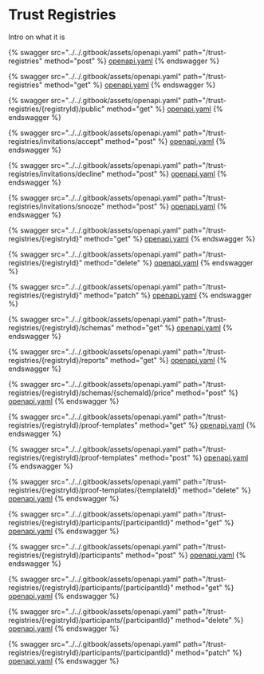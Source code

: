 # Trust Registries

Intro on what it is

{% swagger src="../../.gitbook/assets/openapi.yaml" path="/trust-registries" method="post" %}
[openapi.yaml](../../.gitbook/assets/openapi.yaml)
{% endswagger %}

{% swagger src="../../.gitbook/assets/openapi.yaml" path="/trust-registries" method="get" %}
[openapi.yaml](../../.gitbook/assets/openapi.yaml)
{% endswagger %}

{% swagger src="../../.gitbook/assets/openapi.yaml" path="/trust-registries/{registryId}/public" method="get" %}
[openapi.yaml](../../.gitbook/assets/openapi.yaml)
{% endswagger %}

{% swagger src="../../.gitbook/assets/openapi.yaml" path="/trust-registries/invitations/accept" method="post" %}
[openapi.yaml](../../.gitbook/assets/openapi.yaml)
{% endswagger %}

{% swagger src="../../.gitbook/assets/openapi.yaml" path="/trust-registries/invitations/decline" method="post" %}
[openapi.yaml](../../.gitbook/assets/openapi.yaml)
{% endswagger %}

{% swagger src="../../.gitbook/assets/openapi.yaml" path="/trust-registries/invitations/snooze" method="post" %}
[openapi.yaml](../../.gitbook/assets/openapi.yaml)
{% endswagger %}

{% swagger src="../../.gitbook/assets/openapi.yaml" path="/trust-registries/{registryId}" method="get" %}
[openapi.yaml](../../.gitbook/assets/openapi.yaml)
{% endswagger %}

{% swagger src="../../.gitbook/assets/openapi.yaml" path="/trust-registries/{registryId}" method="delete" %}
[openapi.yaml](../../.gitbook/assets/openapi.yaml)
{% endswagger %}

{% swagger src="../../.gitbook/assets/openapi.yaml" path="/trust-registries/{registryId}" method="patch" %}
[openapi.yaml](../../.gitbook/assets/openapi.yaml)
{% endswagger %}

{% swagger src="../../.gitbook/assets/openapi.yaml" path="/trust-registries/{registryId}/schemas" method="get" %}
[openapi.yaml](../../.gitbook/assets/openapi.yaml)
{% endswagger %}

{% swagger src="../../.gitbook/assets/openapi.yaml" path="/trust-registries/{registryId}/reports" method="get" %}
[openapi.yaml](../../.gitbook/assets/openapi.yaml)
{% endswagger %}

{% swagger src="../../.gitbook/assets/openapi.yaml" path="/trust-registries/{registryId}/schemas/{schemaId}/price" method="post" %}
[openapi.yaml](../../.gitbook/assets/openapi.yaml)
{% endswagger %}

{% swagger src="../../.gitbook/assets/openapi.yaml" path="/trust-registries/{registryId}/proof-templates" method="get" %}
[openapi.yaml](../../.gitbook/assets/openapi.yaml)
{% endswagger %}

{% swagger src="../../.gitbook/assets/openapi.yaml" path="/trust-registries/{registryId}/proof-templates" method="post" %}
[openapi.yaml](../../.gitbook/assets/openapi.yaml)
{% endswagger %}

{% swagger src="../../.gitbook/assets/openapi.yaml" path="/trust-registries/{registryId}/proof-templates/{templateId}" method="delete" %}
[openapi.yaml](../../.gitbook/assets/openapi.yaml)
{% endswagger %}

{% swagger src="../../.gitbook/assets/openapi.yaml" path="/trust-registries/{registryId}/participants/{participantId}" method="get" %}
[openapi.yaml](../../.gitbook/assets/openapi.yaml)
{% endswagger %}

{% swagger src="../../.gitbook/assets/openapi.yaml" path="/trust-registries/{registryId}/participants" method="post" %}
[openapi.yaml](../../.gitbook/assets/openapi.yaml)
{% endswagger %}

{% swagger src="../../.gitbook/assets/openapi.yaml" path="/trust-registries/{registryId}/participants/{participantId}" method="get" %}
[openapi.yaml](../../.gitbook/assets/openapi.yaml)
{% endswagger %}

{% swagger src="../../.gitbook/assets/openapi.yaml" path="/trust-registries/{registryId}/participants/{participantId}" method="delete" %}
[openapi.yaml](../../.gitbook/assets/openapi.yaml)
{% endswagger %}

{% swagger src="../../.gitbook/assets/openapi.yaml" path="/trust-registries/{registryId}/participants/{participantId}" method="patch" %}
[openapi.yaml](../../.gitbook/assets/openapi.yaml)
{% endswagger %}
